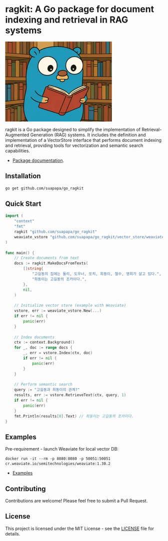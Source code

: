 # ragkit: A Go package for document indexing and retrieval in RAG systems

![ragkit_logo](_asset/ragkit_logo_256.webp)

ragkit is a Go package designed to simplify the implementation of Retrieval-Augmented Generation (RAG) systems.
It includes the definition and implementation of a VectorStore interface that performs document indexing and retrieval,
providing tools for vectorization and semantic search capabilities.

- [Package documentation](https://pkg.go.dev/github.com/suapapa/go_ragkit).

## Installation

```sh
go get github.com/suapapa/go_ragkit
```

## Quick Start

```go
import (
    "context"
    "fmt"
    ragkit "github.com/suapapa/go_ragkit"
	weaviate_vstore "github.com/suapapa/go_ragkit/vector_store/weaviate"
)

func main() {
    // Create documents from text
    docs := ragkit.MakeDocsFromTexts(
        []string{
            "고길동의 집에는 둘리, 도우너, 또치, 희동이, 철수, 영희가 살고 있다.",
            "희동이는 고길동의 조카이다.",
        },
        nil,
    )

    // Initialize vector store (example with Weaviate)
    vstore, err := weaviate_vstore.New(...)
    if err != nil {
        panic(err)
    }

    // Index documents
    ctx := context.Background()
    for _, doc := range docs {
        _, err = vstore.Index(ctx, doc)
        if err != nil {
            panic(err)
        }
    }

    // Perform semantic search
    query := "고길동과 희동이의 관계?"
    results, err := vstore.RetrieveText(ctx, query, 1)
    if err != nil {
        panic(err)
    }
    fmt.Println(results[0].Text) // 희동이는 고길동의 조카이다.
}
```

## Examples

Pre-requirement - launch Weaviate for local vector DB:
```
docker run -it --rm -p 8080:8080 -p 50051:50051 cr.weaviate.io/semitechnologies/weaviate:1.30.2
```

- [Examples](examples/)

## Contributing

Contributions are welcome! Please feel free to submit a Pull Request.

## License

This project is licensed under the MIT License - see the [LICENSE](LICENSE) file for details.

